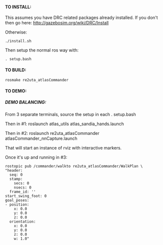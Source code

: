 #### TO INSTALL:
This assumes you have DRC related packages already installed. If you don't then go here: http://gazebosim.org/wiki/DRC/Install

Otherwise:

    ./install.sh
    
Then setup the normal ros way with:

    . setup.bash

#### TO BUILD:    
    
    rosmake re2uta_atlasCommander

#### TO DEMO:

##### DEMO BALANCING:
From 3 separate terminals, source the setup in each
    . setup.bash
    
Then in #1:
    roslaunch atlas_utils atlas_sandia_hands.launch
    
Then in #2:
    roslaunch re2uta_atlasCommander atlasCommander_nnCapture.launch  
    
That will start an instance of rviz with interactive markers.
    
Once it's up and running in #3:

    rostopic pub /commander/walkto re2uta_atlasCommander/WalkPlan \
    "header:
      seq: 0
      stamp:
        secs: 0
        nsecs: 0
      frame_id: ''
    start_swing_foot: 0
    goal_poses:
    - position:
        x: 0.0
        y: 0.0
        z: 0.0
      orientation:
        x: 0.0
        y: 0.0
        z: 0.0
        w: 1.0"
